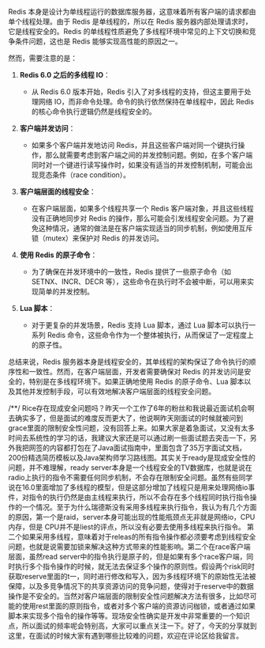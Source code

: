 Redis 本身是设计为单线程运行的数据库服务器，这意味着所有客户端的请求都由单个线程处理。由于 Redis 是单线程的，所以在 Redis 服务器内部处理请求时，它是线程安全的。Redis 的单线程性质避免了多线程环境中常见的上下文切换和竞争条件问题，这也是 Redis 能够实现高性能的原因之一。

然而，需要注意的是：

1. **Redis 6.0 之后的多线程 IO**：
   - 从 Redis 6.0 版本开始，Redis 引入了对多线程的支持，但这主要用于处理网络 IO，而非命令处理。命令的执行依然保持在单线程中，因此 Redis 的核心命令执行逻辑仍然是线程安全的。

2. **客户端并发访问**：
   - 如果多个客户端并发地访问 Redis，并且这些客户端对同一个键执行操作，那么就需要考虑到客户端之间的并发控制问题。例如，在多个客户端同时对一个键进行读写操作时，如果没有适当的并发控制机制，可能会出现竞态条件（race condition）。

3. **客户端层面的线程安全**：
   - 在客户端层面，如果多个线程共享一个 Redis 客户端对象，并且这些线程没有正确地同步对 Redis 的操作，那么可能会引发线程安全问题。为了避免这种情况，通常的做法是在客户端实现适当的同步机制，例如使用互斥锁（mutex）来保护对 Redis 的并发访问。

4. **使用 Redis 的原子命令**：
   - 为了确保在并发环境中的一致性，Redis 提供了一些原子命令（如 SETNX、INCR、DECR 等），这些命令在执行时不会被中断，可以用来实现简单的并发控制。

5. **Lua 脚本**：
   - 对于更复杂的并发场景，Redis 支持 Lua 脚本，通过 Lua 脚本可以执行一系列 Redis 命令，这些命令作为一个整体被执行，从而保证了一定程度上的原子性。

总结来说，Redis 服务器本身是线程安全的，其单线程的架构保证了命令执行的顺序性和一致性。然而，在客户端层面，开发者需要确保对 Redis 的并发访问是安全的，特别是在多线程环境下。如果正确地使用 Redis 的原子命令、Lua 脚本以及其他并发控制手段，可以有效地解决客户端层面的线程安全问题。

/**/
Rice存在现成安全问题吗？昨天一个工作了6年的粉丝和我说最近面试机会啊去确实多了，但是面试的难度反而更大了，他说啊昨天刚面试的时候就被问到grace里面的限制安全性问题，没有回答上来。如果大家是着急面试，又没有太多时间去系统性的学习的话，我建议大家还是可以通过刷一些面试题去突击一下，另外我把网签的内容都打包在了Java面试指南中，里面包含了35万字面试文档，200份精选简历模板以及Java架构师学习路线图。其实关于ready是现成安全性的问题，并不难理解，ready server本身是一个线程安全的TV数据库，也就是说在radio上执行的指令不需要任何同步机制，不会存在限制安全问题。虽然有些同学说在16.0里面增加了多线程的模型，但是这部分增加了线程只是用来处理网络io事件，对指令的执行仍然是由主线程来执行，所以不会存在多个线程同时执行指令操作的一个情况。至于为什么瑞德斯没有采用多线程来执行指令，我认为有几个方面的原因，第一个是raid，server本身可能出现的性能瓶颈点无非就是网络io，CPU内存，但是 CPU并不是liest的评点，所以没有必要去使用多线程来执行指令。
	第二个如果采用多线程，意味着对于releas的所有指令操作都必须要考虑到线程安全问题，也就是说需要加锁来解决这种方式带来的性能影响。第二个在race客户端层面，虽然read server中的指令执行是原子的，但是如果有多个race客户端，同时执行多个指令操作的时候，就无法去保证多个操作的原则性。假设两个risk同时获取reserve里面的t一，同时进行修改和写入，因为多线程环境下的原始性无法被保障，以及多竞争情况下的共享资源访问的竞争问题，使得对于reserve中的数据操作是不安全的。当然对客户端层面的限制安全性问题解决方法有很多，比如尽可能的使用rest里面的原则指令，或者对多个客户端的资源访问枷锁，或者通过如果脚本来实现多个指令的操作等等。现场安全性确实是开发中非常重要的一个知识点，所以面试的频率呢会特别高，大家可以重点关注一下。好了，今天的分享就到这里，在面试的时候大家有遇到哪些比较难的问题，欢迎在评论区给我留言。